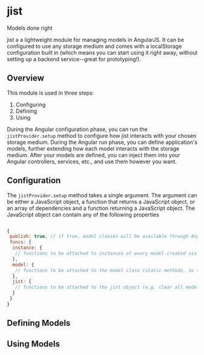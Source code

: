 jist
====

Models done right


jist a a lightweight module for managing models in AngularJS.  It can be configured to use any storage medium and comes with a localStorage configuration built in (which means you can start using it right away, without setting up a backend service--great for prototyping!).


## Overview
This module is used in three steps:
 1. Configuring
 2. Defining
 3. Using

During the Angular configuration phase, you can run the `jistProvider.setup` method to configure how jist interacts with your chosen storage medium.  During the Angular run phase, you can define application's models, further extending how each model interacts with the storage medium.  After your models are defined, you can inject them into your Angular controllers, services, etc., and use them however you want.

## Configuration
The `jistProvider.setup` method takes a single argument.  The argument can be either a JavaScript object, a function that returns a JavaScript object, or an array of dependencies and a function returning a JavaScript object.  The JavaScript object can contain any of the following properties

```javascript

{
 publish: true, // if true, model classes will be available through Angular as an injectable dependency
 funcs: {
  instance: {
   // functions to be attached to instances of every model created via jist
  },
  model: {
   // functions to be attached to the model class (static methods, so to speak)
  },
  jist: {
   // functions to be attached to the jist object (e.g. clear all models from storage medium)
  }
 }
}

```

## Defining Models


## Using Models
